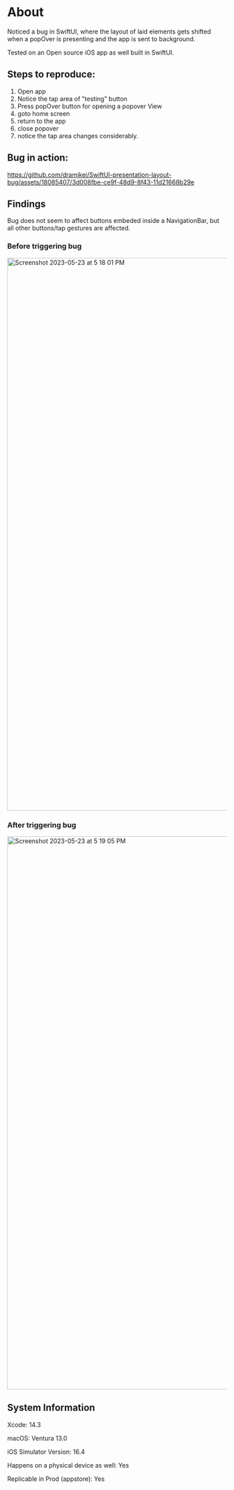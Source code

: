 # About

Noticed a bug in SwiftUI, where the layout of laid elements gets shifted when a popOver is presenting and the app is sent to background.

Tested on an Open source iOS app as well built in SwiftUI.

## Steps to reproduce:

1. Open app
2. Notice the tap area of "testing" button
3. Press popOver button for opening a popover View
4. goto home screen
5. return to the app
6. close popover
7. notice the tap area changes considerably.

## Bug in action:

https://github.com/dramikei/SwiftUI-presentation-layout-bug/assets/18085407/3d008fbe-ce9f-48d9-8f43-11d21668b29e

## Findings

Bug does not seem to affect buttons embeded inside a NavigationBar, but all other buttons/tap gestures are affected.

### Before triggering bug

<img width="1266" alt="Screenshot 2023-05-23 at 5 18 01 PM" src="https://github.com/dramikei/SwiftUI-presentation-layout-bug/assets/18085407/87168f78-b75b-463f-a74e-c347b2d7cffb">

### After triggering bug

<img width="1267" alt="Screenshot 2023-05-23 at 5 19 05 PM" src="https://github.com/dramikei/SwiftUI-presentation-layout-bug/assets/18085407/62f45f5b-7009-4f89-bdbd-702a00aa4400">

## System Information

Xcode: 14.3

macOS: Ventura 13.0

iOS Simulator Version: 16.4

Happens on a physical device as well: Yes

Replicable in Prod (appstore): Yes
